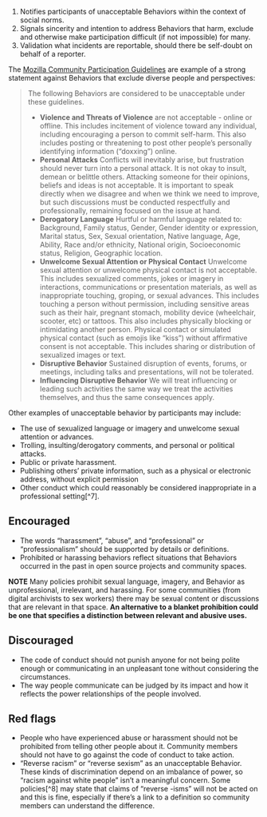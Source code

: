 1. Notifies participants of unacceptable Behaviors within the context of social norms.
2. Signals sincerity and intention to address Behaviors that harm, exclude and otherwise make participation difficult (if not impossible) for many.
3. Validation what incidents are reportable, should there be self-doubt on behalf of a reporter.

The [Mozilla Community Participation Guidelines](https://www.mozilla.org/en-US/about/governance/policies/participation/) are example of a strong statement against Behaviors that exclude diverse people and perspectives:

> The following Behaviors are considered to be unacceptable under these guidelines.
> * **Violence and Threats of Violence** are not acceptable - online or offline. This includes incitement of violence toward any individual, including encouraging a person to commit self-harm. This also includes posting or threatening to post other people’s personally identifying information (“doxxing”) online.
> * **Personal Attacks** Conflicts will inevitably arise, but frustration should never turn into a personal attack. It is not okay to insult, demean or belittle others. Attacking someone for their opinions, beliefs and ideas is not acceptable. It is important to speak directly when we disagree and when we think we need to improve, but such discussions must be conducted respectfully and professionally, remaining focused on the issue at hand.
> * **Derogatory Language** Hurtful or harmful language related to: Background, Family status, Gender, Gender identity or expression, Marital status, Sex, Sexual orientation, Native language, Age, Ability, Race and/or ethnicity, National origin, Socioeconomic status, Religion, Geographic location.
> * **Unwelcome Sexual Attention or Physical Contact** Unwelcome sexual attention or unwelcome physical contact is not acceptable. This includes sexualized comments, jokes or imagery in interactions, communications or presentation materials, as well as inappropriate touching, groping, or sexual advances. This includes touching a person without permission, including sensitive areas such as their hair, pregnant stomach, mobility device (wheelchair, scooter, etc) or tattoos. This also includes physically blocking or intimidating another person. Physical contact or simulated physical contact (such as emojis like “kiss”) without affirmative consent is not acceptable. This includes sharing or distribution of sexualized images or text.
> * **Disruptive Behavior**  Sustained disruption of events, forums, or meetings, including talks and presentations, will not be tolerated.
> * **Influencing Disruptive Behavior**  We will treat influencing or leading such activities the same way we treat the activities themselves, and thus the same consequences apply.

 Other examples of unacceptable behavior by participants may include:

-   The use of sexualized language or imagery and unwelcome sexual attention or advances.
-   Trolling, insulting/derogatory comments, and personal or political attacks.
-   Public or private harassment.
-   Publishing others’ private information, such as a physical or electronic address, without explicit permission
-   Other conduct which could reasonably be considered inappropriate in a professional setting[^7].

## Encouraged

-   The words “harassment”, “abuse”, and “professional” or “professionalism” should be supported by details or definitions.
-   Prohibited or harassing behaviors reflect situations that Behaviors occurred in the past in open source projects and community spaces.

**NOTE** Many policies prohibit sexual language, imagery, and Behavior as
unprofessional, irrelevant, and harassing. For some communities (from
digital archivists to sex workers) there may be sexual content or
discussions that are relevant in that space. **An alternative to a blanket
prohibition could be one that specifies a distinction between relevant
and abusive uses.**

## Discouraged

-   The code of conduct should not punish anyone for not being polite enough or communicating in an unpleasant tone without considering the circumstances.
-   The way people communicate can be judged by its impact and how it reflects the power relationships of the people involved.

## Red flags

-   People who have experienced abuse or harassment should not be prohibited from telling other people about it. Community members should not have to go against the code of conduct to take action.
-   “Reverse racism” or “reverse sexism” as an unacceptable Behavior. These kinds of discrimination depend on an imbalance of power, so “racism against white people” isn’t a meaningful concern. Some policies[^8] may state that claims of “reverse -isms” will not be acted on and this is fine, especially if there’s a link to a definition so community members can understand the difference.
